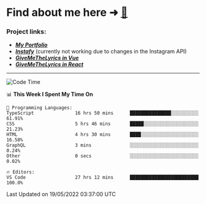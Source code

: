 # Find about me here ➜ [🧑](https://pauabella.dev)

### Project links:
- ***[My Portfolio](https://pauabella.dev)***
- ***[Instafy](https://instafy.me)*** (currently not working due to changes in the Instagram API)
- ***[GiveMeTheLyrics in Vue](https://lyrics.pauabella.dev)***
- ***[GiveMeTheLyrics in React](https://pauabella.dev/GiveMeTheLyrics)***

---
<!--START_SECTION:waka-->
![Code Time](http://img.shields.io/badge/Code%20Time-1%2C069%20hrs%2019%20mins-blue)

📊 **This Week I Spent My Time On** 

```text
💬 Programming Languages: 
TypeScript               16 hrs 50 mins      ███████████████░░░░░░░░░░   61.91% 
CSS                      5 hrs 46 mins       █████░░░░░░░░░░░░░░░░░░░░   21.23% 
HTML                     4 hrs 30 mins       ████░░░░░░░░░░░░░░░░░░░░░   16.58% 
GraphQL                  3 mins              ░░░░░░░░░░░░░░░░░░░░░░░░░   0.24% 
Other                    0 secs              ░░░░░░░░░░░░░░░░░░░░░░░░░   0.02%

🔥 Editors: 
VS Code                  27 hrs 12 mins      █████████████████████████   100.0%

```


 Last Updated on 19/05/2022 03:37:00 UTC
<!--END_SECTION:waka-->
